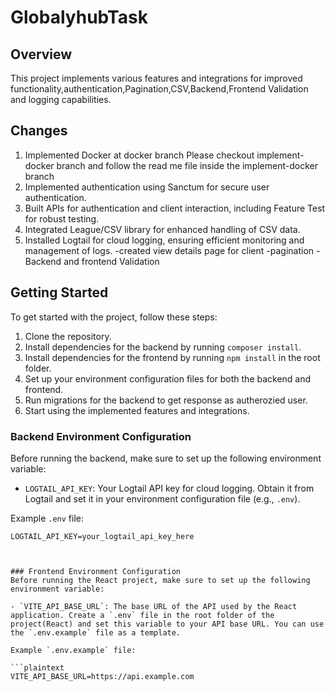 # GlobalyhubTask

## Overview

This project implements various features and integrations for improved functionality,authentication,Pagination,CSV,Backend,Frontend Validation and logging capabilities.

## Changes
   1. Implemented Docker at docker branch Please checkout implement-docker branch and follow the read me file inside the implement-docker branch
   2. Implemented authentication using Sanctum for secure user authentication.
   3. Built APIs for authentication and client interaction, including Feature Test for robust testing.
   4. Integrated League/CSV library for enhanced handling of CSV data.
   5. Installed Logtail for cloud logging, ensuring efficient monitoring and management of logs. -created view details page for client -pagination -Backend and frontend Validation


## Getting Started

To get started with the project, follow these steps:

1. Clone the repository.
2. Install dependencies for the backend by running `composer install`.
3. Install dependencies for the frontend by running `npm install` in the root folder.
4. Set up your environment configuration files for both the backend and frontend.
5. Run migrations for the backend to get response as autherozied user.
6. Start using the implemented features and integrations.

### Backend Environment Configuration

Before running the backend, make sure to set up the following environment variable:

- `LOGTAIL_API_KEY`: Your Logtail API key for cloud logging. Obtain it from Logtail and set it in your environment configuration file (e.g., `.env`).

Example `.env` file:

```plaintext
LOGTAIL_API_KEY=your_logtail_api_key_here



### Frontend Environment Configuration
Before running the React project, make sure to set up the following environment variable:

- `VITE_API_BASE_URL`: The base URL of the API used by the React application. Create a `.env` file in the root folder of the project(React) and set this variable to your API base URL. You can use the `.env.example` file as a template.

Example `.env.example` file:

```plaintext
VITE_API_BASE_URL=https://api.example.com